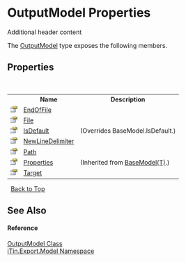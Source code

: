 # OutputModel Properties
Additional header content 

The <a href="f8d6d95d-4c32-47af-6636-0f847f4cb831">OutputModel</a> type exposes the following members.


## Properties
&nbsp;<table><tr><th></th><th>Name</th><th>Description</th></tr><tr><td>![Public property](media/pubproperty.gif "Public property")</td><td><a href="e98ced0a-38e4-10ce-f8e5-6c7866d607cb">EndOfFile</a></td><td /></tr><tr><td>![Public property](media/pubproperty.gif "Public property")</td><td><a href="538d8e32-7084-f42f-560c-4ed0247d63da">File</a></td><td /></tr><tr><td>![Public property](media/pubproperty.gif "Public property")</td><td><a href="cba5c1ef-26d3-8c5f-81fd-a754261d43aa">IsDefault</a></td><td> (Overrides BaseModel.IsDefault.)</td></tr><tr><td>![Public property](media/pubproperty.gif "Public property")</td><td><a href="2c38640c-31c2-29ae-deae-228297f02dd2">NewLineDelimiter</a></td><td /></tr><tr><td>![Public property](media/pubproperty.gif "Public property")</td><td><a href="d6c551ed-4350-70a2-3184-926ff1f8f9fc">Path</a></td><td /></tr><tr><td>![Public property](media/pubproperty.gif "Public property")</td><td><a href="7e88785e-5670-4515-defa-d3f60ae16111">Properties</a></td><td> (Inherited from <a href="6632f561-4175-f1f2-939c-ac8b10159529">BaseModel(T)</a>.)</td></tr><tr><td>![Public property](media/pubproperty.gif "Public property")</td><td><a href="4bbad029-fb5c-5cc4-8021-36d0c46888b8">Target</a></td><td /></tr></table>&nbsp;
<a href="#outputmodel-properties">Back to Top</a>

## See Also


#### Reference
<a href="f8d6d95d-4c32-47af-6636-0f847f4cb831">OutputModel Class</a><br /><a href="ef57ffcc-e95e-b212-5a46-9aa6f5a3511f">iTin.Export.Model Namespace</a><br />